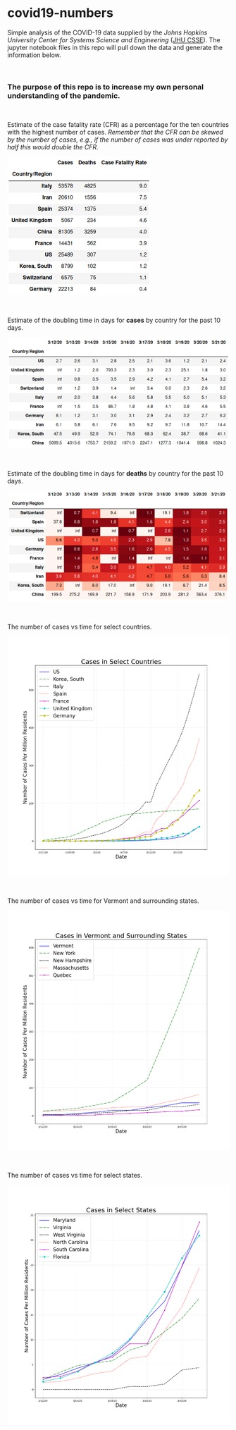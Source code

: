 # covid19-numbers



Simple analysis of the COVID-19 data supplied by the *Johns Hopkins University Center for Systems Science and Engineering* ([JHU CSSE](https://github.com/CSSEGISandData/COVID-19)).  The jupyter notebook files in this repo will pull down the data and generate the information below.

&ensp;

### The purpose of this repo is to increase my own personal understanding of the pandemic.

&ensp;

Estimate of the case fatality rate (CFR) as a percentage for the ten countries with the highest number of cases. *Remember that the CFR can be skewed by the number of cases, e.g., if the number of cases was under reported by half this would double the CFR.*

![](cfr.png)

&ensp;

Estimate of the doubling time in days for **cases** by country for the past 10 days.

![](doubling_times_cases.png)

&ensp;

Estimate of the doubling time in days for **deaths** by country for the past 10 days.

![](doubling_times_deaths.png)

&ensp;

The number of cases vs time for select countries.

![](cases_countries.png)

&ensp;

The number of cases vs time for Vermont and surrounding states.

![](cases_regional.png)

&ensp;

The number of cases vs time for select states.

![](cases_states_select.png)




